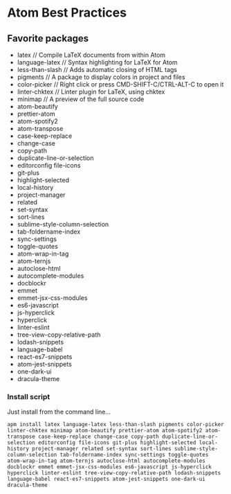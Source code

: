 # Atom Best Practices

## Favorite packages
- latex  // Compile LaTeX documents from within Atom
- language-latex  // Syntax highlighting for LaTeX for Atom
- less-than-slash  // Adds automatic closing of HTML tags
- pigments  // A package to display colors in project and files
- color-picker  // Right click or press CMD-SHIFT-C/CTRL-ALT-C to open it
- linter-chktex  // Linter plugin for LaTeX, using chktex
- minimap // A preview of the full source code
- atom-beautify
- prettier-atom
- atom-spotify2
- atom-transpose
- case-keep-replace
- change-case
- copy-path
- duplicate-line-or-selection
- editorconfig file-icons
- git-plus 
- highlight-selected 
- local-history
- project-manager 
- related 
- set-syntax 
- sort-lines 
- sublime-style-column-selection 
- tab-foldername-index
- sync-settings
- toggle-quotes
- atom-wrap-in-tag
- atom-ternjs 
- autoclose-html 
- autocomplete-modules 
- docblockr
- emmet 
- emmet-jsx-css-modules 
- es6-javascript
- js-hyperclick 
- hyperclick  
- linter-eslint
- tree-view-copy-relative-path
- lodash-snippets 
- language-babel
- react-es7-snippets 
- atom-jest-snippets 
- one-dark-ui
- dracula-theme

### Install script
Just install from the command line...
```
apm install latex language-latex less-than-slash pigments color-picker linter-chktex minimap atom-beautify prettier-atom atom-spotify2 atom-transpose case-keep-replace change-case copy-path duplicate-line-or-selection editorconfig file-icons git-plus highlight-selected local-history project-manager related set-syntax sort-lines sublime-style-column-selection tab-foldername-index sync-settings toggle-quotes atom-wrap-in-tag atom-ternjs autoclose-html autocomplete-modules docblockr emmet emmet-jsx-css-modules es6-javascript js-hyperclick hyperclick linter-eslint tree-view-copy-relative-path lodash-snippets language-babel react-es7-snippets atom-jest-snippets one-dark-ui dracula-theme 
```
